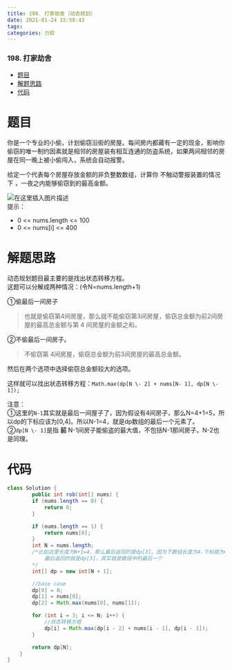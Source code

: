 ```yaml
---
title: 198. 打家劫舍（动态规划）
date: 2021-01-24 15:58:43
tags: 
categories: 力扣
---
```


<!--more-->

### 198\. 打家劫舍

- [题目](#_2)
- [解题思路](#_13)
- [代码](#_32)

# 题目

你是一个专业的小偷，计划偷窃沿街的房屋。每间房内都藏有一定的现金，影响你偷窃的唯一制约因素就是相邻的房屋装有相互连通的防盗系统，如果两间相邻的房屋在同一晚上被小偷闯入，系统会自动报警。

给定一个代表每个房屋存放金额的非负整数数组，计算你 不触动警报装置的情况下 ，一夜之内能够偷窃到的最高金额。

![在这里插入图片描述](https://img-blog.csdnimg.cn/20210124153346773.png?x-oss-process=image/watermark,type_ZmFuZ3poZW5naGVpdGk,shadow_10,text_aHR0cHM6Ly9ibG9nLmNzZG4ubmV0L3FxXzIxMDQwNTU5,size_16,color_FFFFFF,t_70)  
提示：

- 0 \<= nums.length \<= 100
- 0 \<= nums\[i\] \<= 400

# 解题思路

动态规划题目最主要的是找出状态转移方程。  
这题可以分解成两种情况：\(令N=nums.length+1\)

①偷最后一间房子

> 也就是偷窃第4间房屋，那么就不能偷窃第3间房屋，偷窃总金额为前2间房屋的最高总金额与第 4 间房屋的金额之和。

②不偷最后一间房子。

> 不偷窃第 4间房屋，偷窃总金额为前3间房屋的最高总金额。

然后在两个选项中选择偷窃总金额较大的选项。

这样就可以找出状态转移方程：`Math.max(dp[N \- 2] + nums[N- 1], dp[N \- 1]);`

注意：  
①这里的`N-1`其实就是最后一间屋子了，因为假设有4间房子，那么N=4+1=5，所以dp的下标应该为\[0,4\]。所以N-1=4，就是dp数组的最后一个元素了。  
②`dp[N \- 1]`是指 **前** N-1间房子能偷盗的最大值，不包括N-1那间房子。N-2也是同理。

# 代码

```java
class Solution {
        public int rob(int[] nums) {
        if (nums.length == 0) {
            return 0;
        }

        if (nums.length == 1) {
            return nums[0];
        }
        int N = nums.length;
        /*比如这里长度为N+1=4，那么最后返回的是dp[3]。因为下数组长度为4.下标就为0，1，2，3。
            最后返回的就是dp[3]，其实就是数组中的最后一个
        */
        int[] dp = new int[N + 1];

        //base case
        dp[0] = 0;
        dp[1] = nums[0];
        dp[2] = Math.max(nums[0], nums[1]);

        for (int i = 3; i <= N; i++) {
            //状态转移方程
            dp[i] = Math.max(dp[i - 2] + nums[i - 1], dp[i - 1]);
        }

        return dp[N];
    }
}
```